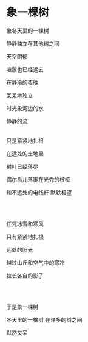 # 象一棵树

象冬天里的一棵树<p/>
静静独立在其他树之间<p/>
天空阴郁<p/>
喧嚣也已经远去<p/>
在静冷的夜晚<p/>
呆呆地独立<p/>
时光象河边的水<p/>
静静的流<p/>
<br/>
只是紧紧地扎根<p/>
在远处的土地里<p/>
树叶已经落尽<p/>
偶尔鸟儿落脚在光秃的枝桠<p/>
和不远处的电线杆 默默相望<p/>
<br/><br/>

任凭冰雪和寒风<p/>
只有紧紧地扎根<p/>
远处的阳光<p/>
越过山丘和空气中的寒冷<p/>
拉长各自的影子<p/>
<br/><br/>

于是象一棵树<p/>
冬天里的一棵树 在许多的树之间<p/>
默然又呆<p/>
<br/><br/>


